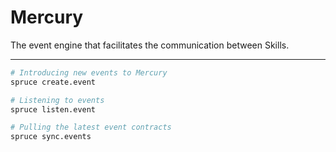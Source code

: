 # Mercury
The event engine that facilitates the communication between Skills.
****

```bash
# Introducing new events to Mercury
spruce create.event

# Listening to events
spruce listen.event

# Pulling the latest event contracts
spruce sync.events

```

